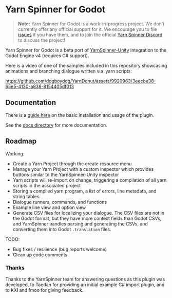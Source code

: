 # Yarn Spinner for Godot

> **Note:**
> Yarn Spinner for Godot is a work-in-progress project. We don't currently offer any official support for it. We encourage you to file [issues](https://github.com/YarnSpinnerTool/YarnSpinner-Godot/issues/new) if you have them, and to join the official [Yarn Spinner Discord](https://discord.gg/yarnspinner) to discuss the project!

Yarn Spinner for Godot is a beta port of [YarnSpinner-Unity](https://github.com/YarnSpinnerTool/YarnSpinner-Unity) integration to the Godot Engine v4 (requires C# support).

Here is a video of one of the samples included in this repository showcasing animations and branching dialogue written via .yarn scripts:


https://github.com/dogboydog/YarnDonut/assets/9920963/3eecbe38-65e5-4130-a838-8154405df013


## Documentation

There is a [guide here](https://docs.yarnspinner.dev/beginners-guide/making-a-game/yarn-spinner-for-godot) on the basic installation and usage of the plugin. 

See the [docs directory](./docs/Home.md) for more documentation. 

## Roadmap 

Working:
* Create a Yarn Project through the create resource menu
* Manage your Yarn Project with a custom inspector which provides buttons similar to the YarnSpinner-Unity inspector
* Yarn scripts will re-import on change, triggering a compilation of all yarn scripts in the associated project
* Storing a compiled yarn program, a list of errors, line metadata, and string tables.
* Dialogue runners, commands, and functions
* Example line view and option view 
* Generate CSV files for localizing your dialogue. The CSV files are not in the Godot format, but they have more context fields than Godot CSVs, and YarnSpinner handles parsing and generating the CSVs, and converting them into Godot `.translation` files.

TODO:
* Bug fixes / resilience (bug reports welcome)
* Clean up code comments

### Thanks

Thanks to the YarnSpinner team for answering questions as this plugin was developed, to Taedan for providing an initial example C# import plugin, and to KXI and fmoo for giving feedback.
